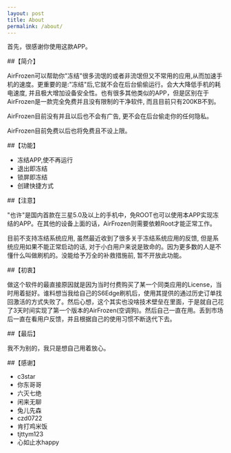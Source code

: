 ```yaml
---
layout: post
title: About
permalink: /about/
---
```


首先，很感谢你使用这款APP。

##【简介】

AirFrozen可以帮助你"冻结"很多流氓的或者非流氓但又不常用的应用,从而加速手机的速度。更重要的是:"冻结"后,它就不会在后台偷偷运行。会大大降低手机的耗电速度, 并且极大增加设备安全性。也有很多其他类似的APP，但是区别在于AirFrozen是一款完全免费并且没有限制的干净软件, 而且目前只有200KB不到。

AirFrozen目前没有并且以后也不会有广告, 更不会在后台偷走你的任何隐私。

AirFrozen目前免费以后也将免费且不设上限。

##【功能】

- 冻结APP,使不再运行
- 退出即冻结
- 锁屏即冻结
- 创建快捷方式

##【注意】

"也许"是国内首款在三星5.0及以上的手机中，免ROOT也可以使用本APP实现冻结的APP。在其他的设备上面的话，AirFrozen则需要依赖Root才能正常工作。

目前不支持冻结系统应用, 虽然最近收到了很多关于冻结系统应用的反馈, 但是系统应用如果不能正常启动的话, 对于小白用户来说是致命的。因为更多数的人是不懂什么叫做刷机的。没能给予万全的补救措施前, 暂不开放此功能。

##【初衷】

做这个软件的最直接原因就是因为当时付费购买了某一个同类应用的License，当时用着挺好。谁料想当我给自己的S6Edge刷机后，使用其提供的通过历史订单找回激活的方式失败了。然后心想，这个其实也没啥技术壁垒在里面，于是就自己花了3天时间实现了第一个版本的AirFrozen(空调狗)。然后自己一直在用。丢到市场后一直在看用户反馈，并且根据自己的使用习惯不断迭代下去。

##【最后】

我不为别的，我只是想自己用着放心。

##【感谢】

- c3star
- 你东哥哥
- 六灭七绝
- 闲来无聊
- 兔儿先森
- czd0722
- 肯打鸡米饭
- tjttym123
- 心如止水happy